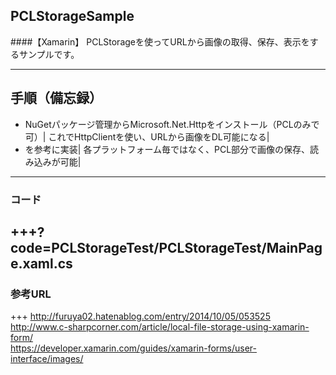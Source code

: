 ## PCLStorageSample
####【Xamarin】
PCLStorageを使ってURLから画像の取得、保存、表示をするサンプルです。

---

## 手順（備忘録）
- NuGetパッケージ管理からMicrosoft.Net.Httpをインストール（PCLのみで可）|
これでHttpClientを使い、URLから画像をDL可能になる|
- を参考に実装|
各プラットフォーム毎ではなく、PCL部分で画像の保存、読み込みが可能|
  
---

### コード
+++?code=PCLStorageTest/PCLStorageTest/MainPage.xaml.cs
---

### 参考URL

+++
http://furuya02.hatenablog.com/entry/2014/10/05/053525  
http://www.c-sharpcorner.com/article/local-file-storage-using-xamarin-form/  
https://developer.xamarin.com/guides/xamarin-forms/user-interface/images/

